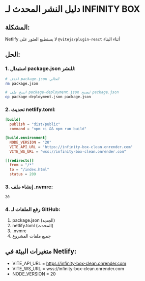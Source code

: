 # دليل النشر المحدث لـ INFINITY BOX

## المشكلة:
Netlify لا يستطيع العثور على `@vitejs/plugin-react` أثناء البناء

## الحل:

### 1. استبدال package.json للنشر:
```bash
# احذف package.json الحالي
rm package.json

# انسخ ملف package-deployment.json ليصبح package.json
cp package-deployment.json package.json
```

### 2. تحديث netlify.toml:
```toml
[build]
  publish = "dist/public"
  command = "npm ci && npm run build"

[build.environment]
  NODE_VERSION = "20"
  VITE_API_URL = "https://infinity-box-clean.onrender.com"
  VITE_WS_URL = "wss://infinity-box-clean.onrender.com"

[[redirects]]
  from = "/*"
  to = "/index.html"
  status = 200
```

### 3. إنشاء ملف .nvmrc:
```
20
```

### 4. رفع الملفات لـ GitHub:
1. package.json (الجديد)
2. netlify.toml (المحدث)
3. .nvmrc
4. جميع ملفات المشروع

## متغيرات البيئة في Netlify:
- VITE_API_URL = https://infinity-box-clean.onrender.com
- VITE_WS_URL = wss://infinity-box-clean.onrender.com
- NODE_VERSION = 20